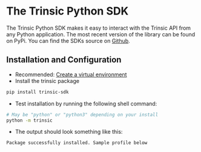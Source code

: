 # The Trinsic Python SDK

The Trinsic Python SDK makes it easy to interact with the Trinsic API from any Python application. The most recent version of the library can be found on PyPi. You can find the SDKs source on [Github](https://github.com/trinsic-id/sdk/python).

## Installation and Configuration
* Recommended: [Create a virtual environment](https://docs.python.org/3/library/venv.html#creating-virtual-environments)
* Install the trinsic package
```bash
pip install trinsic-sdk
```
* Test installation by running the following shell command:
```bash
# May be "python" or "python3" depending on your install
python -m trinsic
```

* The output should look something like this:
```bash
Package successfully installed. Sample profile below
```

